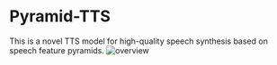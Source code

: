 # Pyramid-TTS
This is a novel TTS model for high-quality speech synthesis based on speech feature pyramids.
![overview](https://user-images.githubusercontent.com/114487375/192534119-3d1674f5-0775-4a2d-8fd9-d35a12dcd2d9.jpg)
